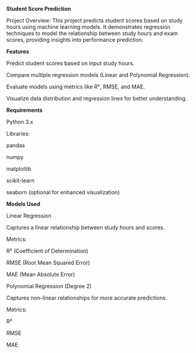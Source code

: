 **Student Score Prediction**

Project Overview:
This project predicts student scores based on study hours using machine learning models. It demonstrates regression techniques to model the relationship between study hours and exam scores, providing insights into performance prediction.

**Features**

Predict student scores based on input study hours.

Compare multiple regression models (Linear and Polynomial Regression).

Evaluate models using metrics like R², RMSE, and MAE.

Visualize data distribution and regression lines for better understanding.

**Requirements**

Python 3.x

Libraries:

pandas

numpy

matplotlib

scikit-learn

seaborn (optional for enhanced visualization)

**Models Used**

Linear Regression

Captures a linear relationship between study hours and scores.

Metrics:

R² (Coefficient of Determination)

RMSE (Root Mean Squared Error)

MAE (Mean Absolute Error)

Polynomial Regression (Degree 2)

Captures non-linear relationships for more accurate predictions.

Metrics:

R²

RMSE

MAE

